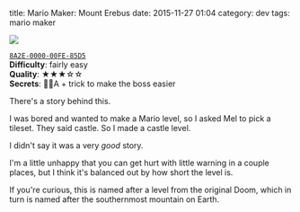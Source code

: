 title: Mario Maker: Mount Erebus
date: 2015-11-27 01:04
category: dev
tags: mario maker

<div class="prose-full-illustration">
<img src="/dev/media/mario-maker/mount-erebus.jpg">
</div>

[`8A2E-0000-00FE-85D5`](https://supermariomakerbookmark.nintendo.net/courses/8A2E-0000-00FE-85D5)  
**Difficulty**: fairly easy  
**Quality**: ★★★☆☆  
**Secrets**: 🍄🍄A + trick to make the boss easier

There's a story behind this.

I was bored and wanted to make a Mario level, so I asked Mel to pick a tileset.  They said castle.  So I made a castle level.

I didn't say it was a very _good_ story.

I'm a little unhappy that you can get hurt with little warning in a couple places, but I think it's balanced out by how short the level is.

If you're curious, this is named after a level from the original Doom, which in turn is named after the southernmost mountain on Earth.
